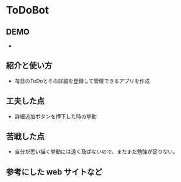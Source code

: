 # ToDoBot

## DEMO

  -

## 紹介と使い方

  - 毎日のToDoとその詳細を登録して管理できるアプリを作成



## 工夫した点

  - 詳細追加ボタンを押下した時の挙動

## 苦戦した点

  - 自分が思い描く挙動には遠く及ばないので、まだまだ勉強が足りない。

## 参考にした web サイトなど

 
